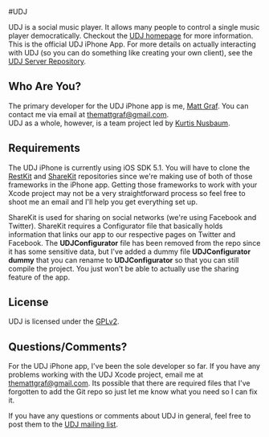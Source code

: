 #UDJ

UDJ is a social music player. It allows many people to control
a single music player democratically. Checkout the
[UDJ homepage][home] for more information. This is the official
UDJ iPhone App. For more details on actually interacting with
UDJ (so you can do something like creating your own client), see the [UDJ Server Repository][server].

## Who Are You?

The primary developer for the UDJ iPhone app is me, [Matt Graf][mg]. You can contact me via email at themattgraf@gmail.com.   
UDJ as a whole, however, is a team project led by [Kurtis Nusbaum][kln].

## Requirements
The UDJ iPhone is currently using iOS SDK 5.1. You will have to clone the [RestKit][rk] and [ShareKit][shk] repositories since we're making use of both of those frameworks in the iPhone app. Getting those frameworks to work with your Xcode project may not be a very straightforward process so feel free to shoot me an email and I'll help you get everything set up.   
   
ShareKit is used for sharing on social networks (we're using Facebook and Twitter). ShareKit requires a Configurator file that basically holds information that links our app to our respective pages on Twitter and Facebook. The **UDJConfigurator** file has been removed from the repo since it has some sensitive data, but I've added a dummy file **UDJConfigurator dummy** that you can rename to **UDJConfigurator** so that you can still compile the project. You just won't be able to actually use the sharing feature of the app.

## License
UDJ is licensed under the [GPLv2][gpl].

## Questions/Comments?

For the UDJ iPhone app, I've been the sole developer so far. If you have any problems working with the UDJ Xcode project, email me at themattgraf@gmail.com. Its possible that there are required files that I've forgotten to add the Git repo so just let me know what you need so I can fix it.   
   
If you have any questions or comments about UDJ in general, feel free to post them to
the [UDJ mailing list][mailing].

[home]:https://www.udjplayer.com
[server]:https://github.com/klnusbaum/UDJ
[kln]:https://github.com/klnusbaum/
[gpl]:https://github.com/yourmattg/UDJ/blob/master/LICENSE:
[mailing]:mailto:udjdev@bazaarsolutions.com
[mg]:https://github.com/yourmattg/
[rk]:https://github.com/RestKit/RestKit
[shk]:https://github.com/ShareKit/ShareKit
